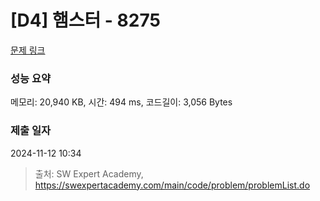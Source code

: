 # [D4] 햄스터 - 8275 

[문제 링크](https://swexpertacademy.com/main/code/problem/problemDetail.do?contestProbId=AWxQ310aOlQDFAWL) 

### 성능 요약

메모리: 20,940 KB, 시간: 494 ms, 코드길이: 3,056 Bytes

### 제출 일자

2024-11-12 10:34



> 출처: SW Expert Academy, https://swexpertacademy.com/main/code/problem/problemList.do